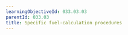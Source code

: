 ```yaml
---
learningObjectiveId: 033.03.03
parentId: 033.03
title: Specific fuel-calculation procedures
---
```



